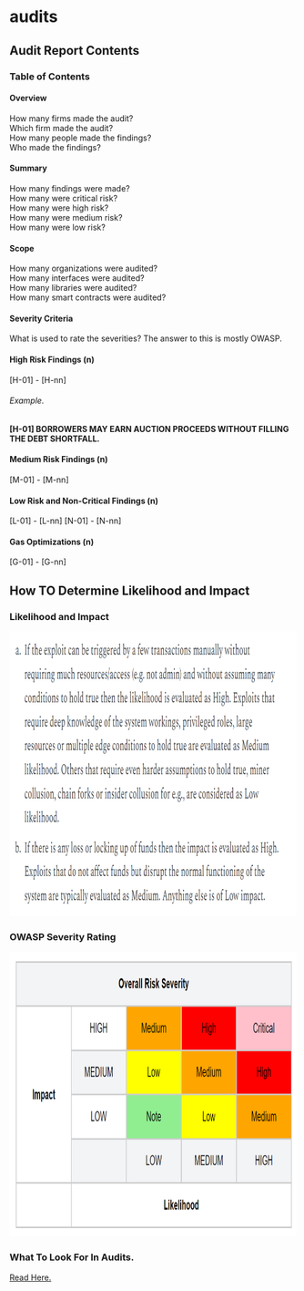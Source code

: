 # audits
## Audit Report Contents

### Table of Contents
#### Overview
How many firms made the audit?<br/>
Which firm made the audit?<br/>
How many people made the findings?<br/>
Who made the findings?<br/>

#### Summary
How many findings were made?<br/>
How many were critical risk?<br/>
How many were high risk?<br/>
How many were medium risk?<br/>
How many were low risk?<br/>

#### Scope
How many organizations were audited?<br/>
How many interfaces were audited?<br/>
How many libraries were audited?<br/>
How many smart contracts were audited?<br/>

#### Severity Criteria
What is used to rate the severities? The answer to this is mostly OWASP.<br/>

#### High Risk Findings (n)
[H-01] - [H-nn]<br/>
###### Example.
**[H-01] BORROWERS MAY EARN AUCTION PROCEEDS WITHOUT FILLING THE DEBT SHORTFALL.**

#### Medium Risk Findings (n)
[M-01] - [M-nn]<br/>

#### Low Risk and Non-Critical Findings (n)
[L-01] - [L-nn]
[N-01] - [N-nn]

#### Gas Optimizations (n)
[G-01] - [G-nn]

## How TO Determine Likelihood and Impact

### Likelihood and Impact
<img src="https://github.com/0xfps/audits/blob/dev/Likelihood%20and%20Impact.PNG" width="1000px" height="500px" alt="Likelihood and Impact"/>

### OWASP Severity Rating
<img src="https://github.com/0xfps/audits/blob/dev/OWASP.PNG" width="1000px" height="500px" alt="OWASP Severity Rating"/>

### What To Look For In Audits.
[Read Here.](https://github.com/0xfps/audit-requirements/edit/dev/README.md)
